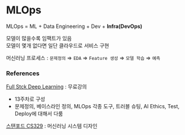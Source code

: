 # MLOps

MLOps = ML + Data Engineering + Dev + **Infra(DevOps)**

모델이 많을수록 임팩트가 있음  
모델이 몇개 없다면 일단 클라우드로 서비스 구현  

머신러닝 프로세스 : `문제정의` ⇒ `EDA` ⇒ `Feature 생성` ⇒ `모델 학습` ⇒ `예측`


### References
[Full Stck Deep Learning](https://fullstackdeeplearning.com) : 무료강의  
- 13주차로 구성
- 문제정의, 베이스라인 정의, MLOps 각종 도구, 트러블 슈팅, AI Ethics, Test, Deploy에 대해서 다룸

[스탠포드 CS329](https://stanford-cs329s.github.io) : 머신러닝 시스템 디자인
